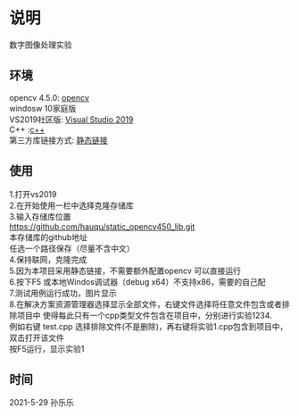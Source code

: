 # 说明
数字图像处理实验<br>
## 环境
opencv 4.5.0: [opencv](https://opencv.org/releases/) <br>
windosw 10家庭版<br>
VS2019社区版: [Visual Studio 2019](https://visualstudio.microsoft.com/zh-hans/vs/)<br>
C++ :[c++](https://en.cppreference.com/w/)<br>
第三方库链接方式: [静态链接](https://www.bilibili.com/video/BV1vp4y1W7ze?t=975)<br>

## 使用

1.打开vs2019<br>
2.在开始使用一栏中选择克隆存储库<br>
3.输入存储库位置<br>
https://github.com/hauqu/static_opencv450_lib.git<br>
本存储库的github地址<br>
任选一个路径保存（尽量不含中文）<br>
4.保持联网，克隆完成<br>
5.因为本项目采用静态链接，不需要额外配置opencv 可以直接运行<br>
6.按下F5 或本地Windos调试器（debug x64）不支持x86，需要的自己配<br>
7.测试用例运行成功，图片显示<br>
8.在解决方案资源管理器选择显示全部文件，右键文件选择将任意文件包含或者排除项目中
使得每此只有一个cpp类型文件包含在项目中，分别进行实验1234.<br>
例如右键 test.cpp 选择排除文件(不是删除)，再右键将实验1.cpp包含到项目中，双击打开该文件<br>
按F5运行，显示实验1

## 时间 
2021-5-29
孙乐乐



